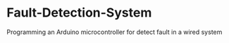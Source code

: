 # Fault-Detection-System
Programming an Arduino microcontroller for detect fault in a wired system 
